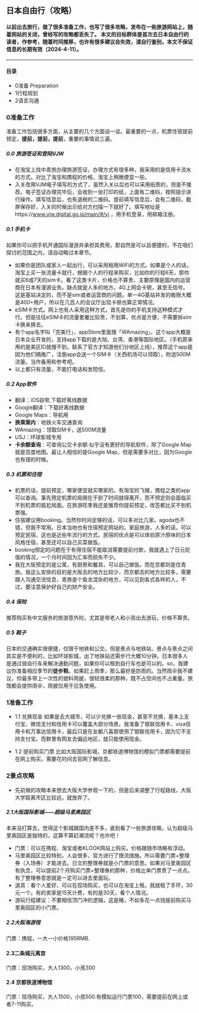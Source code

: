 ## 日本自由行（攻略）

#### 以前出去旅行，做了很多准备工作，也写了很多攻略，发布在一些旅游网站上，随着网站的关闭，曾经写的攻略都丢失了。 本文的目标群体是首次去日本自由行的读者，作参考，随着时间推移，也许有很多建议会失效，请自行鉴别，本文不保证信息的长期有效（2024-4-11）。 

---

#### 目录
* 0准备 Preparation
* 1行程规划
* 2语言沟通

### 0准备工作
准备工作包括很多方面，从主要的几个方面谈一谈。最重要的一点，机票住宿提前预定，**提前，提前，提前**，重要的事情说三遍。

##### 0.0 旅游签证和登陆VJW 
* 在淘宝上找中青旅办理旅游签证，办理方式有很多种，我采用的是信用卡流水的方式。对比了淘宝和携程的价格，淘宝上稍微便宜一些。
* 入关改用VJM电子填写的方式了，虽然入关以后也可以采用纸质的，但是不推荐。电子签证办理完毕后，会收到一张打印的纸，上面有二维码，按照提示进行操作。填写信息后，也有退税的二维码。提前填写信息后，会有二维码，截屏保存好，入关的时候出示给对方扫描一下就好了。填写地址是https://www.vjw.digital.go.jp/main/#/vj  ，用手机登录，用邮箱注册。

  
##### 0.1 手机卡
如果你可以把手机开通国际漫游并承担其费用，那自然是可以且便捷的，不在咱们探讨的范围之内，请自动略过本章节。
* 如果你是团队或家人一起出行，可以采用租用WiFi的方式。如果是个人的话，淘宝上买一张流量卡就行，根据个人的行程来购买，比如你的行程6天，那你就买6或7天的sim卡。看了这类卡片，价格也不算贵，主要原理是国内的运营商在日本有漫游业务。缺点就是人多的地方，4G上网会卡顿，甚至无信号。这是基站决定的，而不是sim或者运营商的问题。单一4G基站并发的极限大概是400+用户，所以在几百人的会议厅出现卡顿也算正常情况。
* eSIM卡方式。网上也有人采用这种方式，首先是你的手机支持这种模式才行。但是往往eSIM卡的流量套餐比较贵，不划算，优点是方便，不需要拆sim卡换来换去。
* 有个app名字叫「完美行」，appStore里面搜「WAmazing」，这个app大概是日本企业开发的，支持app下载的是大陆、台湾、香港等国际地区。（手机原来用的是美区ID就搜不到，联系了官方才知道他们分地区上线），推荐这个app是因为他们搞推广，注册app会送一个SIM卡（关西机场可以领取），附送500M流量。当作备用和参考吧。
* 以上都只有流量，不能打电话和发短信。
  
 ##### 0.2 App软件 
 * 翻译：iOS自带,下载好离线数据
* Google翻译：下载好离线数据
* Google Maps：导航用
* **换乘案内**：地铁火车交通查询
* WAmazing：领取SIM卡，送500M流量
* USJ：环球影城专用
* **卡余额查询**：可查询公交卡余额
似乎没有更好的导航软件，除了Google Map就是百度地图。最让人相信的是Google Map，但是需要多对比，因为Google也有错的时候。 


##### 0.3 机票和住宿
* 机票的话，提前预定，哪家便宜就买哪家的。有淘宝的飞猪，携程之类的app可以查询。事先预定机票的局限在于到了时间就得离开，而不预定则会面临买不到机票的尴尬局面。在旅游旺季我还是推荐你提前预定，改签都比买不到机票强。
* 住宿建议用booking。当然你时间足够的话，可以多对比几家。agoda也不错，但我不常用。日本当地也有住宿预定网站的。家庭旅游，人多的话，可以预定民宿，这也是近些年流行的方式。民宿的优点是可以体验原汁原味的日本风格住宿，甚至还可以自己买菜做饭。
* booking预定的问题在于有得住宿不能取消需要提前付款，我就遇上了日元贬值的情况，一个月时间因为汇率而损失不少。
* 我在大阪预定的是公寓，有厨房和餐具，可以自己做饭。而在京都则是住青旅。我这么安排的目的是大阪去的地方比较少，而京都去的地方比较多，需要跟人沟通交流信息，青旅是个鱼龙混杂的地方，可以见到各式各样的人，不过，要注意保护好自己的财产安全。
  
##### 0.4 保险
推荐购买有中文服务的旅游意外险，尤其是带老人和小孩出去游玩，价格不算贵。

##### 0.5 鞋子
日本的交通确实很便捷，仅限于地铁和公交。但是景点与地铁站、景点与景点之间其实是不便利的，比如环球影城，出了地铁站还需步行大概10分钟。日本很多人是通过骑自行车来解决通勤问题，如果你可以租到自行车也是可以的。so，我建议你准备相应季节的**徒步鞋**。如果赶上雨季，那么最好是防雨的。当然雨伞我不建议，你最多带上一次性的塑料雨披，很轻很柔的那种，既不占空间也不占重量。旅馆都会提供雨伞，雨披仅用于应急使用。

### 1准备工作
* 1.1 兑换现金
  如果是去大城市，可以少兑换一些现金，甚至不兑换，基本上支付宝、微信支付和信用卡可以覆盖大部分场景。我准备了银联信用卡、visa信用卡和万事达信用卡，最后只是在友都八喜那使用了银联信用卡，因为它不支持支付宝。而群里有网友去偏远地区，就只能使用现金。
  
* 1.2 提前购买门票
  比如大阪国际影城，京都铁道博物馆的模拟门票都需要提前在网上购买。需要花时间去官网了解信息。

### 2景点攻略
* 先前做的攻略本来想去大阪大学参观一下的，但是后来调整了行程路线，大阪大学距离市区比较远，就放弃了。

##### 2.1大阪国际影城——超级马里奥园区
本来没打算去，觉得这个影城跟国内差不多，直到看了一些旅游攻略，认为超级马里奥园区是独特的，这算不算赶潮流呢？也许吧！ 
* 门票：可以在携程、淘宝或者KLOOK网站上购买。价格跟随市场略有浮动。
* 马里奥园区比较特别，人会很多，官方进行了限流措施。所以需要门票+整理券（入场券）才能进去。日文的整理券就是小门票的意思。如果对马里奥园区有执念，可以提前2个月购买门票+整理券的那种，价格比单门票贵了一点点。有了整理券意思就是一定可以进去里面玩。
* 道具：看个人爱好，可以在现场购买，也可以在淘宝上租。我就租了手环，30元一个。有的卖家是15天计费，有的是30天，看个人情况。
* 游玩行程建议：不要相信顶门冲的逻辑，这是赌，不如多花一点钱提前购买马里奥园区的小门票。

##### 2.2大阪海游馆
门票：携程，一大一小价格195RMB.

#### 2.3二条城元离宫
门票：现场购买，大人1300，小孩300

#### 2.4 京都铁道博物馆
门票：现场购买，大人1500，小孩500.有模拟运行门票100，需要提前在网上或者7-11购买。


